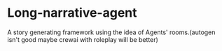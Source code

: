 # Long-narrative-agent
A story generating framework using the idea of Agents' rooms.(autogen isn't good maybe crewai with roleplay will be better)
